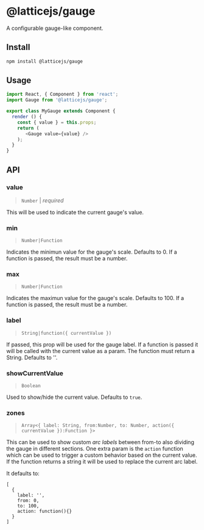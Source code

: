 # @latticejs/gauge

A configurable gauge-like component.

## Install

```bash
npm install @latticejs/gauge
```

## Usage

```javascript
import React, { Component } from 'react';
import Gauge from '@latticejs/gauge';

export class MyGauge extends Component {
  render () {
    const { value } = this.props;
    return (
       <Gauge value={value} />
    );
  }
}

```

## API

<!-- start:gauge -->
### value

> `Number` | *required*

This will be used to indicate the current gauge's value.

### min

> `Number|Function`

Indicates the minimun value for the gauge's scale. Defaults to 0. If a function is passed, the result must be a number.

### max

> `Number|Function`

Indicates the maximun value for the gauge's scale. Defaults to 100. If a function is passed, the result must be a number.

### label

> `String|function({ currentValue })`

If passed, this prop will be used for the gauge label. If a function is passed it will be called with the current value as a param. The function must return a String. Defaults to ''.

### showCurrentValue

> `Boolean`

Used to show/hide the current value. Defaults to `true`.

### zones 

> `Array<{ label: String, from:Number, to: Number, action({ currentValue }):Function }>`

This can be used to show custom _arc labels_ between from-to also dividing the gauge in different sections. One extra param is the `action` function which can be used to trigger a custom behavior based on the current value. If the function returns a string it will be used to replace the current arc label.

It defaults to:
```
[
  {
    label: '',
    from: 0,
    to: 100,
    action: function(){}
  }
]
```

<!-- end:gauge -->
